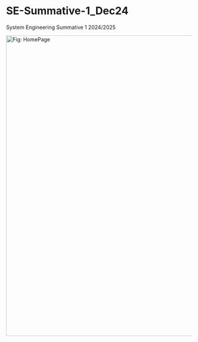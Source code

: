 # SE-Summative-1_Dec24
System Engineering Summative 1 2024/2025

<img width="814" alt="Fig: HomePage" src="https://github.com/user-attachments/assets/2ccddf9d-6ac6-43a1-8f5d-dfb6d9e7fc44" />
